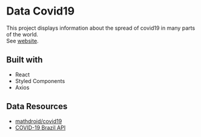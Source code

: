 # Data Covid19

This project displays information about the spread of covid19 in many parts of the world.<br />
See [website](https://dados-covid19.netlify.com/).

## Built with

- React
- Styled Components
- Axios

## Data Resources

- [mathdroid/covid19](mathdroid/covid19)
- [COVID-19 Brazil API](https://github.com/devarthurribeiro/covid19-brazil-api/blob/2ebd9f49bd32ab8c0b0116426786f7ec62797d8c/README-US.md)
